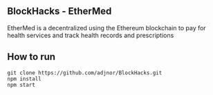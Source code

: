 ## BlockHacks - EtherMed

EtherMed is a decentralized using the Ethereum blockchain to pay for health services and track health records and prescriptions

## How to run

```
git clone https://github.com/adjnor/BlockHacks.git
npm install
npm start
```
